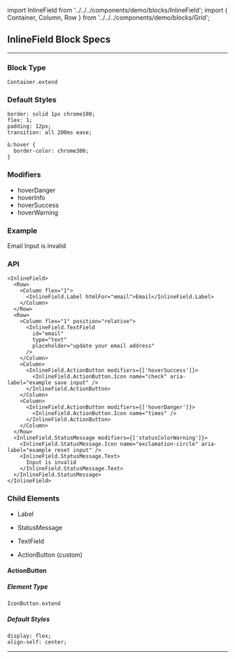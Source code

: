 import InlineField from '../../../components/demo/blocks/InlineField';
import { Container, Column, Row } from '../../../components/demo/blocks/Grid';

## InlineField Block Specs

---

### Block Type

`Container.extend`

### Default Styles

```
border: solid 1px chrome100;
flex: 1;
padding: 12px;
transition: all 200ms ease;

&:hover {
  border-color: chrome300;
}

```

### Modifiers

* hoverDanger
* hoverInfo
* hoverSuccess
* hoverWarning

### Example

<InlineField>
  <Row>
    <Column flex="1">
      <InlineField.Label htmlFor="email">Email</InlineField.Label>
    </Column>
  </Row>
  <Row>
    <Column flex="1" position="relative">
      <InlineField.TextField
        id="email"
        type="text"
        placeholder="update your email address"
      />
    </Column>
    <Column>
      <InlineField.ActionButton modifiers={['hoverSuccess']}>
        <InlineField.ActionButton.Icon name="check" aria-label="example save input" />
      </InlineField.ActionButton>
    </Column>
    <Column>
      <InlineField.ActionButton modifiers={['hoverDanger']}>
        <InlineField.ActionButton.Icon name="times" />
      </InlineField.ActionButton>
    </Column>
  </Row>
  <InlineField.StatusMessage modifiers={['statusColorWarning']}>
    <InlineField.StatusMessage.Icon name="exclamation-circle" aria-label="example reset input" />
    <InlineField.StatusMessage.Text>
      Input is invalid
    </InlineField.StatusMessage.Text>
  </InlineField.StatusMessage>
</InlineField>

### API

```
<InlineField>
  <Row>
    <Column flex="1">
      <InlineField.Label htmlFor="email">Email</InlineField.Label>
    </Column>
  </Row>
  <Row>
    <Column flex="1" position="relative">
      <InlineField.TextField
        id="email"
        type="text"
        placeholder="update your email address"
      />
    </Column>
    <Column>
      <InlineField.ActionButton modifiers={['hoverSuccess']}>
        <InlineField.ActionButton.Icon name="check" aria-label="example save input" />
      </InlineField.ActionButton>
    </Column>
    <Column>
      <InlineField.ActionButton modifiers={['hoverDanger']}>
        <InlineField.ActionButton.Icon name="times" />
      </InlineField.ActionButton>
    </Column>
  </Row>
  <InlineField.StatusMessage modifiers={['statusColorWarning']}>
    <InlineField.StatusMessage.Icon name="exclamation-circle" aria-label="example reset input" />
    <InlineField.StatusMessage.Text>
      Input is invalid
    </InlineField.StatusMessage.Text>
  </InlineField.StatusMessage>
</InlineField>
```

### Child Elements

* Label
* StatusMessage
* TextField

* ActionButton (custom)

#### ActionButton

##### Element Type

`IconButton.extend`

##### Default Styles

```
display: flex;
align-self: center;
```

---
